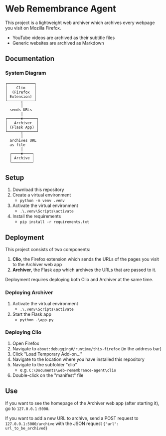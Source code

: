 
# Web Remembrance Agent

This project is a lightweight web archiver which archives every webpage you visit on Mozilla Firefox.

- YouTube videos are archived as their subtitle files
- Generic websites are archived as Markdown

## Documentation
### System Diagram
```
┌────────────┐
│    Clio    │
│  (Firefox  │
│ Extension) │
└──────┬─────┘
       │
  sends URLs
       │
┌──────▼──────┐
│   Archiver  │
│ (Flask App) │
└──────┬──────┘
       │
  archives URL
  as file
       │
  ┌────▼────┐
  │ Archive │
  └─────────┘
```

## Setup
1. Download this repository
2. Create a virtual environment
    - `python -m venv .venv`
3. Activate the virtual environment
    - `.\.venv\Scripts\activate`
4. Install the requirements
    - `pip install -r requirements.txt`

## Deployment
This project consists of two components:
1. **Clio**, the Firefox extension which sends the URLs of the pages you visit to the Archiver web app
2. **Archiver**, the Flask app which archives the URLs that are passed to it.

Deployment requires deploying both Clio and Archiver at the same time.

### Deploying Archiver
1. Activate the virtual environment
    - `.\.venv\Scripts\activate`
2. Start the Flask app
    - `python .\app.py`

### Deploying Clio
1. Open Firefox
2. Navigate to `about:debugging#/runtime/this-firefox` (in the address bar)
3. Click "Load Temporary Add-on..."
4. Navigate to the location where you have installed this repository
5. Navigate to the subfolder "clio"
    - e.g. `C:\Documents\web-remembrance-agent\clio`
6. Double-click on the "manifest" file

## Use
If you want to see the homepage of the Archiver web app (after starting it), go to `127.0.0.1:5000`.

If you want to add a new URL to archive, send a POST request to `127.0.0.1:5000/archive` with the JSON
request `{"url": url_to_be_archived}`